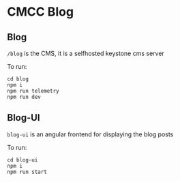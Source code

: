 # CMCC Blog

## Blog

`/blog` is the CMS, it is a selfhosted keystone cms server

To run:
```shell
cd blog
npm i
npm run telemetry
npm run dev
```

## Blog-UI

`blog-ui` is an angular frontend for displaying the blog posts

To run:
```shell
cd blog-ui
npm i
npm run start
```